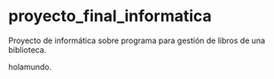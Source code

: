 # proyecto_final_informatica
Proyecto de informática sobre programa para gestión de libros de una biblioteca. 

holamundo. 
